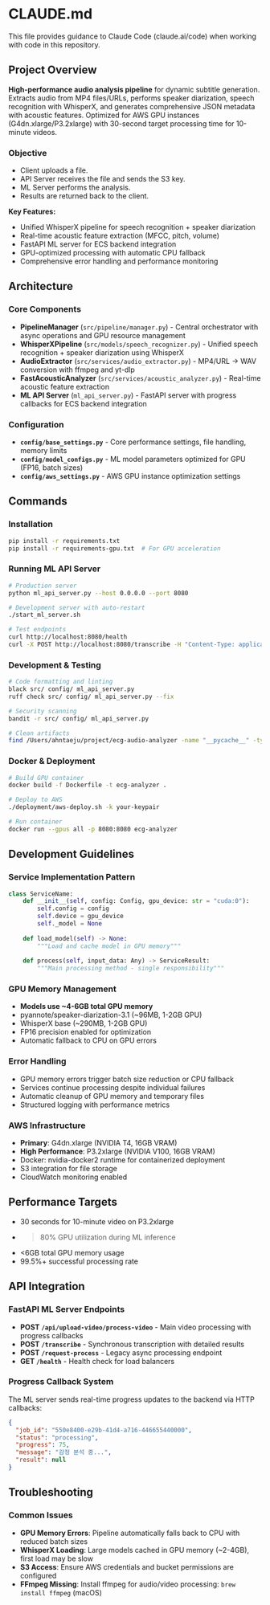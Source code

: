 # CLAUDE.md

This file provides guidance to Claude Code (claude.ai/code) when working with code in this repository.

## Project Overview

**High-performance audio analysis pipeline** for dynamic subtitle generation. Extracts audio from MP4 files/URLs, performs speaker diarization, speech recognition with WhisperX, and generates comprehensive JSON metadata with acoustic features. Optimized for AWS GPU instances (G4dn.xlarge/P3.2xlarge) with 30-second target processing time for 10-minute videos.

### Objective
- Client uploads a file.
- API Server receives the file and sends the S3 key.
- ML Server performs the analysis.
- Results are returned back to the client.

**Key Features:**
- Unified WhisperX pipeline for speech recognition + speaker diarization
- Real-time acoustic feature extraction (MFCC, pitch, volume)
- FastAPI ML server for ECS backend integration
- GPU-optimized processing with automatic CPU fallback
- Comprehensive error handling and performance monitoring

## Architecture

### Core Components
- **PipelineManager** (`src/pipeline/manager.py`) - Central orchestrator with async operations and GPU resource management
- **WhisperXPipeline** (`src/models/speech_recognizer.py`) - Unified speech recognition + speaker diarization using WhisperX
- **AudioExtractor** (`src/services/audio_extractor.py`) - MP4/URL → WAV conversion with ffmpeg and yt-dlp
- **FastAcousticAnalyzer** (`src/services/acoustic_analyzer.py`) - Real-time acoustic feature extraction
- **ML API Server** (`ml_api_server.py`) - FastAPI server with progress callbacks for ECS backend integration

### Configuration
- **`config/base_settings.py`** - Core performance settings, file handling, memory limits
- **`config/model_configs.py`** - ML model parameters optimized for GPU (FP16, batch sizes)
- **`config/aws_settings.py`** - AWS GPU instance optimization settings

## Commands

### Installation
```bash
pip install -r requirements.txt
pip install -r requirements-gpu.txt  # For GPU acceleration
```

### Running ML API Server
```bash
# Production server
python ml_api_server.py --host 0.0.0.0 --port 8080

# Development server with auto-restart  
./start_ml_server.sh

# Test endpoints
curl http://localhost:8080/health
curl -X POST http://localhost:8080/transcribe -H "Content-Type: application/json" -d '{"video_path":"test.mp4"}'
```

### Development & Testing
```bash
# Code formatting and linting
black src/ config/ ml_api_server.py
ruff check src/ config/ ml_api_server.py --fix

# Security scanning
bandit -r src/ config/ ml_api_server.py

# Clean artifacts
find /Users/ahntaeju/project/ecg-audio-analyzer -name "__pycache__" -type d -exec rm -rf {} +
```

### Docker & Deployment
```bash
# Build GPU container
docker build -f Dockerfile -t ecg-analyzer .

# Deploy to AWS
./deployment/aws-deploy.sh -k your-keypair

# Run container
docker run --gpus all -p 8080:8080 ecg-analyzer
```

## Development Guidelines

### Service Implementation Pattern
```python
class ServiceName:
    def __init__(self, config: Config, gpu_device: str = "cuda:0"):
        self.config = config
        self.device = gpu_device
        self._model = None
        
    def load_model(self) -> None:
        """Load and cache model in GPU memory"""
        
    def process(self, input_data: Any) -> ServiceResult:
        """Main processing method - single responsibility"""
```

### GPU Memory Management
- **Models use ~4-6GB total GPU memory**
- pyannote/speaker-diarization-3.1 (~96MB, 1-2GB GPU)
- WhisperX base (~290MB, 1-2GB GPU)
- FP16 precision enabled for optimization
- Automatic fallback to CPU on GPU errors

### Error Handling
- GPU memory errors trigger batch size reduction or CPU fallback
- Services continue processing despite individual failures
- Automatic cleanup of GPU memory and temporary files
- Structured logging with performance metrics

### AWS Infrastructure
- **Primary**: G4dn.xlarge (NVIDIA T4, 16GB VRAM)
- **High Performance**: P3.2xlarge (NVIDIA V100, 16GB VRAM)
- Docker: nvidia-docker2 runtime for containerized deployment
- S3 integration for file storage
- CloudWatch monitoring enabled

## Performance Targets
- 30 seconds for 10-minute video on P3.2xlarge
- >80% GPU utilization during ML inference  
- <6GB total GPU memory usage
- 99.5%+ successful processing rate

## API Integration

### FastAPI ML Server Endpoints
- **POST `/api/upload-video/process-video`** - Main video processing with progress callbacks
- **POST `/transcribe`** - Synchronous transcription with detailed results
- **POST `/request-process`** - Legacy async processing endpoint
- **GET `/health`** - Health check for load balancers

### Progress Callback System
The ML server sends real-time progress updates to the backend via HTTP callbacks:
```json
{
  "job_id": "550e8400-e29b-41d4-a716-446655440000",
  "status": "processing",
  "progress": 75,
  "message": "감정 분석 중...",
  "result": null
}
```

## Troubleshooting

### Common Issues
- **GPU Memory Errors**: Pipeline automatically falls back to CPU with reduced batch sizes
- **WhisperX Loading**: Large models cached in GPU memory (~2-4GB), first load may be slow  
- **S3 Access**: Ensure AWS credentials and bucket permissions are configured
- **FFmpeg Missing**: Install ffmpeg for audio/video processing: `brew install ffmpeg` (macOS)